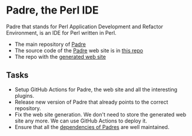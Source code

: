# Padre, the Perl IDE

Padre that stands for Perl Application Development and Refactor Environment, is an IDE for Perl written in Perl.

* The main repository of [Padre](https://github.com/PadreIDE/Padre)
* The source code of the [Padre](https://padre.perlide.org/) web site is in [this repo](https://github.com/PadreIDE/template.padre.perlide.org/)
* The repo with the [generated web site](https://github.com/PadreIDE/PadreIDE.github.io)

## Tasks

* Setup GitHub Actions for Padre, the web site and all the interesting plugins.
* Release new version of Padre that already points to the correct repository.
* Fix the web site generation. We don't need to store the generated web site any more. We can use GitHub Actions to deploy it.
* Ensure that all the [dependencies of Padres](https://cpan-digger.perlmaven.com/dist/Padre) are well maintained.

